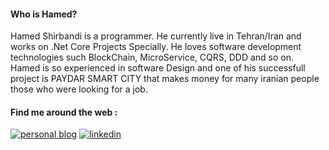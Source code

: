 <!--
**hamed-shirbandi/hamed-shirbandi** is a ✨ _special_ ✨ repository because its `README.md` (this file) appears on your GitHub profile.

Here are some ideas to get you started:

- 🔭 I’m currently working on Paydar Smart City Project
- 🌱 I’m currently learning ...
- 👯 I’m looking to collaborate on ...
- 🤔 I’m looking for help with ...
- 💬 Ask me about ...
- 📫 How to reach me: ...
- 😄 Pronouns: ...
- ⚡ Fun fact: ...
-->
#### Who is Hamed?
Hamed Shirbandi is a programmer. He currently live in Tehran/Iran and works on .Net Core Projects Specially. He loves software development technologies such BlockChain, MicroService, CQRS, DDD and so on. Hamed is so experienced in software Design and one of his successfull project is PAYDAR SMART CITY that makes money for many iranian people those who were looking for a job.

#### Find me around the web :

[![personal blog](https://raw.githubusercontent.com/MikeCodesDotNET/MikeCodesDotNET/a8abbf37441f3253f74ea255a47f289208d7568c/Resources/personalBlog.svg)](http://www.codeblock.ir/)
[![linkedin](https://raw.githubusercontent.com/MikeCodesDotNET/MikeCodesDotNET/a8abbf37441f3253f74ea255a47f289208d7568c/Resources/linkedIn.svg)](https://www.linkedin.com/in/hamed-shirbandi)


